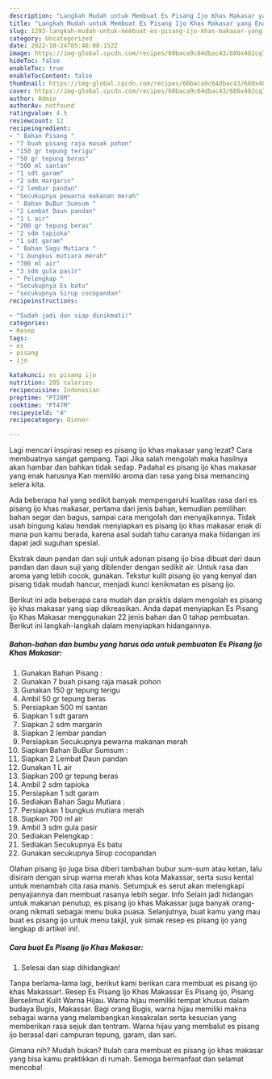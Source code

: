 ```yaml
---
description: "Langkah Mudah untuk Membuat Es Pisang Ijo Khas Makasar yang Enak Banget, Buat Buka Puasa Enak"
title: "Langkah Mudah untuk Membuat Es Pisang Ijo Khas Makasar yang Enak Banget, Buat Buka Puasa Enak"
slug: 1293-langkah-mudah-untuk-membuat-es-pisang-ijo-khas-makasar-yang-enak-banget-buat-buka-puasa-enak
category: Uncategorized
date: 2022-10-24T05:46:08.152Z
image: https://img-global.cpcdn.com/recipes/60baca9c64dbac43/680x482cq70/es-pisang-ijo-khas-makasar-foto-resep-utama.jpg
hideToc: false
enableToc: true
enableTocContent: false
thumbnail: https://img-global.cpcdn.com/recipes/60baca9c64dbac43/680x482cq70/es-pisang-ijo-khas-makasar-foto-resep-utama.jpg
cover: https://img-global.cpcdn.com/recipes/60baca9c64dbac43/680x482cq70/es-pisang-ijo-khas-makasar-foto-resep-utama.jpg
author: Admin
authorAv: notfound
ratingvalue: 4.5
reviewcount: 12
recipeingredient:
- " Bahan Pisang "
- "7 buah pisang raja masak pohon"
- "150 gr tepung terigu"
- "50 gr tepung beras"
- "500 ml santan"
- "1 sdt garam"
- "2 sdm margarin"
- "2 lembar pandan"
- "Secukupnya pewarna makanan merah"
- " Bahan BuBur Sumsum "
- "2 Lembat Daun pandan"
- "1 L air"
- "200 gr tepung beras"
- "2 sdm tapioka"
- "1 sdt garam"
- " Bahan Sagu Mutiara "
- "1 bungkus mutiara merah"
- "700 ml air"
- "3 sdm gula pasir"
- " Pelengkap "
- "Secukupnya Es batu"
- "secukupnya Sirup cocopandan"
recipeinstructions:

- "Sudah jadi dan siap dinikmati!"
categories:
- Resep
tags:
- es
- pisang
- ijo

katakunci: es pisang ijo 
nutrition: 205 calories
recipecuisine: Indonesian
preptime: "PT28M"
cooktime: "PT47M"
recipeyield: "4"
recipecategory: Dinner

---
```



Lagi mencari inspirasi resep es pisang ijo khas makasar yang lezat? Cara membuatnya sangat gampang. Tapi Jika salah mengolah maka hasilnya akan hambar dan bahkan tidak sedap. Padahal es pisang ijo khas makasar yang enak harusnya Kan memiliki aroma dan rasa yang bisa memancing selera kita.


Ada beberapa hal yang sedikit banyak mempengaruhi kualitas rasa dari es pisang ijo khas makasar, pertama dari jenis bahan, kemudian pemilihan bahan segar dan bagus, sampai cara mengolah dan menyajikannya. Tidak usah bingung kalau hendak menyiapkan es pisang ijo khas makasar enak di mana pun kamu berada, karena asal sudah tahu caranya maka hidangan ini dapat jadi suguhan spesial.

Ekstrak daun pandan dan suji untuk adonan pisang ijo bisa dibuat dari daun pandan dan daun suji yang diblender dengan sedikit air. Untuk rasa dan aroma yang lebih cocok, gunakan. Tekstur kulit pisang ijo yang kenyal dan pisang tidak mudah hancur, menjadi kunci kenikmatan es pisang ijo.


Berikut ini ada beberapa cara mudah dan praktis dalam mengolah es pisang ijo khas makasar yang siap dikreasikan. Anda dapat menyiapkan Es Pisang Ijo Khas Makasar menggunakan 22 jenis bahan dan 0 tahap pembuatan. Berikut ini langkah-langkah dalam menyiapkan hidangannya.

<!--inarticleads1-->

##### Bahan-bahan dan bumbu yang harus ada untuk pembuatan Es Pisang Ijo Khas Makasar:

1. Gunakan  Bahan Pisang :
1. Gunakan 7 buah pisang raja masak pohon
1. Gunakan 150 gr tepung terigu
1. Ambil 50 gr tepung beras
1. Persiapkan 500 ml santan
1. Siapkan 1 sdt garam
1. Siapkan 2 sdm margarin
1. Siapkan 2 lembar pandan
1. Persiapkan Secukupnya pewarna makanan merah
1. Siapkan  Bahan BuBur Sumsum :
1. Siapkan 2 Lembat Daun pandan
1. Gunakan 1 L air
1. Siapkan 200 gr tepung beras
1. Ambil 2 sdm tapioka
1. Persiapkan 1 sdt garam
1. Sediakan  Bahan Sagu Mutiara :
1. Persiapkan 1 bungkus mutiara merah
1. Siapkan 700 ml air
1. Ambil 3 sdm gula pasir
1. Sediakan  Pelengkap :
1. Sediakan Secukupnya Es batu
1. Gunakan secukupnya Sirup cocopandan


Olahan pisang ijo juga bisa diberi tambahan bubur sum-sum atau ketan, lalu disiram dengan sirup warna merah khas kota Makassar, serta susu kental untuk menambah cita rasa manis. Setumpuk es serut akan melengkapi penyajiannya dan membuat rasanya lebih segar. Info Selain jadi hidangan untuk makanan penutup, es pisang ijo khas Makassar juga banyak orang-orang nikmati sebagai menu buka puasa. Selanjutnya, buat kamu yang mau buat es pisang ijo untuk menu takjil, yuk simak resep es pisang ijo yang lengkap di artikel ini!. 

<!--inarticleads2-->

##### Cara buat Es Pisang Ijo Khas Makasar:


1. Selesai dan siap dihidangkan!

Tanpa berlama-lama lagi, berikut kami berikan cara membuat es pisang ijo khas Makassar!. Resep Es Pisang Ijo Khas Makassar Es Pisang ijo, Pisang Berselimut Kulit Warna Hijau. Warna hijau memiliki tempat khusus dalam budaya Bugis, Makassar. Bagi orang Bugis, warna hijau memiliki makna sebagai warna yang melambangkan kesakralan serta kesucian yang memberikan rasa sejuk dan tentram. Warna hijau yang membalut es pisang ijo berasal dari campuran tepung, garam, dan sari. 

Gimana nih? Mudah bukan? Itulah cara membuat es pisang ijo khas makasar yang bisa kamu praktikkan di rumah. Semoga bermanfaat dan selamat mencoba!
